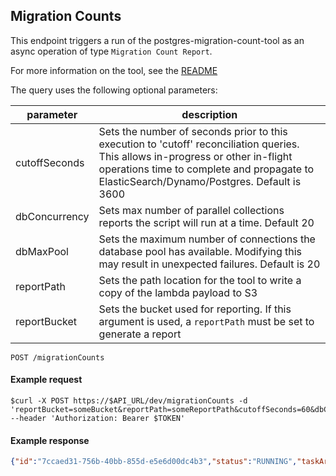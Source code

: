 ## Migration Counts

This endpoint triggers a run of the postgres-migration-count-tool as an async operation of type `Migration Count Report`.

For more information on the tool, see the [README](https://github.com/nasa/cumulus/blob/master/lambdas/postgres-migration-count-tool/README.md)

The query uses the following optional parameters:

| parameter | description |
| --- | --- |
| cutoffSeconds | Sets the number of seconds prior to this execution to 'cutoff' reconciliation queries.  This allows in-progress or other in-flight operations time to complete and propagate to ElasticSearch/Dynamo/Postgres.  Default is 3600|
| dbConcurrency | Sets max number of parallel collections reports  the script will run at a time.  Default 20 |
| dbMaxPool | Sets the maximum number of connections the database pool has available.   Modifying this may result in unexpected failures.    Default is 20 |
| reportPath | Sets the path location for the tool to write a copy of the lambda payload to S3 |
| reportBucket | Sets the bucket used for reporting.  If this argument is used, a `reportPath` must be set to generate a report |

```endpoint
POST /migrationCounts
```

#### Example request

```curl
$curl -X POST https://$API_URL/dev/migrationCounts -d 'reportBucket=someBucket&reportPath=someReportPath&cutoffSeconds=60&dbConcurrency=20&dbMaxPool=20' --header 'Authorization: Bearer $TOKEN'
```

#### Example response

```json
{"id":"7ccaed31-756b-40bb-855d-e5e6d00dc4b3","status":"RUNNING","taskArn":"arn:aws:ecs:us-east-1:AWSID:task/$PREFIX-CumulusECSCluster/123456789","description":"Migration Count Tool ECS Run","operationType":"Migration Count Report"}
```
